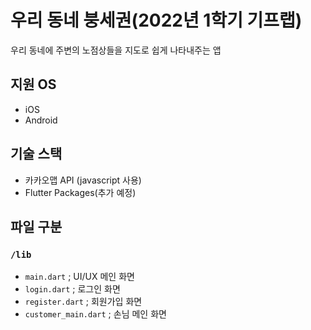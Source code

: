 # 우리 동네 붕세권(2022년 1학기 기프랩)

우리 동네에 주변의 노점상들을 지도로 쉽게 나타내주는 앱

## 지원 OS
- iOS
- Android

## 기술 스택
- 카카오맵 API (javascript 사용)
- Flutter Packages(추가 예정)

## 파일 구분

### `/lib`
 - `main.dart` ; UI/UX 메인 화면
 - `login.dart` ; 로그인 화면
 - `register.dart` ; 회원가입 화면
 - `customer_main.dart` ; 손님 메인 화면